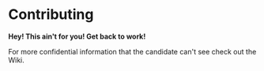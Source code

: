 # Contributing

**Hey! This ain't for you! Get back to work!**

For more confidential information that the candidate can't see check out the Wiki.